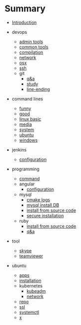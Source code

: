 # Summary

* [Introduction](README.md)

* devops
    * [admin tools](devops/adminTools.md)
    * [common tools](devops/commonTools.md)
    * [compilation](devops/compilation.md)
    * [network](devops/network.md)
    * [osx](devops/osx.md)
    * [ssh](devops/ssh.md)
    * git
        * [q&a](devops/git/gitQ&A.md)
        * [study](devops/git/gitStudy.md)
        * [line-ending](devops/git/gitLineEnding.md)

* command lines
    * [funny](cmd/funny.md)
    * [good](cmd/good.md)
    * [linux basic](cmd/linuxBasic.md)
    * [media](cmd/media.md)
    * [system](cmd/system.md)
    * [ubuntu](cmd/ubuntu.md)
    * [windows](cmd/windows.md)

* jenkins
    * [configuration](jenkins/configuration.md)

* programming
    * [command](programming/programCommand.md)
    * angular
        * [configuration](programming/angular/angularConfiguraion.md)
    * mysql
        * [cmake logs](programming/mysql/mysqlCmakeLogs.md)
        * [mysql install DB](programming/mysql/mysqlInstallDB.md)
        * [install from source code](programming/mysql/mysqlInstallationBySourceCode.md)
        * [secure installation](programming/mysql/mysqlSecureInstallation.md)
    * ruby
        * [install from source code](programming/ruby/rubyInstallationBySourceCode.md)
        * [q&a](programming/ruby/rubyInstallationQ&A.md)

* tool
    * [skype](tool/skype.md)
    * [teamviewer](tool/teamviewer.md)

* ubuntu
    * [apps](ubuntu/apps.md)
    * [installation](ubuntu/installation.md)
    * kubernetes
        * [kubeadm](ubuntu/kubernetes/kubeadm.md)
        * [network](ubuntu/kubernetes/network.md)
    * [repo](ubuntu/repo.md)
    * [ssl](ubuntu/ssl.md)
    * [systemctl](ubuntu/systemctl.md)
    * [x](ubuntu/x.md)

